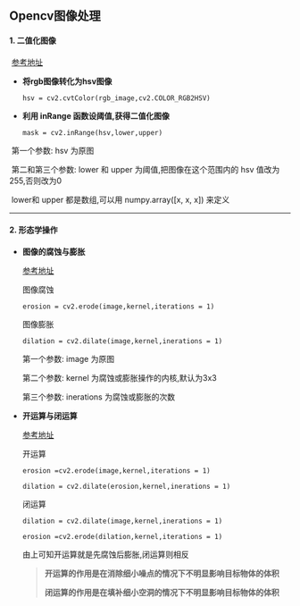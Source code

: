 ## Opencv图像处理

#### 1. 二值化图像

​		[参考地址](https://blog.csdn.net/hjxu2016/article/details/77834599)

* **将rgb图像转化为hsv图像**

  `hsv = cv2.cvtColor(rgb_image,cv2.COLOR_RGB2HSV)`

* **利用 inRange 函数设阈值,获得二值化图像**

  `mask = cv2.inRange(hsv,lower,upper)`

​		第一个参数: hsv 为原图

​		第二和第三个参数: lower 和 upper 为阈值,把图像在这个范围内的 hsv 值改为255,否则改为0

​		lower和 upper 都是数组,可以用 numpy.array([x, x, x]) 来定义

***

#### 2. 形态学操作

* **图像的腐蚀与膨胀**

  [参考地址](https://blog.csdn.net/hjxu2016/article/details/77837765)

  图像腐蚀

  `erosion = cv2.erode(image,kernel,iterations = 1)`

  图像膨胀

  `dilation = cv2.dilate(image,kernel,inerations = 1)`

  第一个参数: image 为原图

  第二个参数: kernel 为腐蚀或膨胀操作的内核,默认为3x3

  第三个参数: inerations 为腐蚀或膨胀的次数

  

* **开运算与闭运算**

  [参考地址](https://blog.csdn.net/chen134225/article/details/80874367?utm_medium=distribute.pc_relevant.none-task-blog-baidujs-2)

  开运算																

  `erosion =cv2.erode(image,kernel,iterations = 1)`

  `dilation = cv2.dilate(erosion,kernel,inerations = 1)`

  闭运算

  `dilation = cv2.dilate(image,kernel,inerations = 1)`

  `erosion =cv2.erode(dilation,kernel,iterations = 1)`

  由上可知开运算就是先腐蚀后膨胀,闭运算则相反

  > **开运算的作用是在消除细小噪点的情况下不明显影响目标物体的体积**
  >
  > **闭运算的作用是在填补细小空洞的情况下不明显影响目标物体的体积**